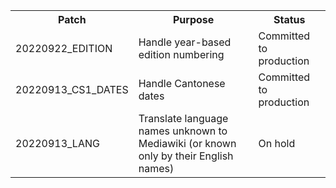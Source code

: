 <table>
<tr><th>Patch<th>Purpose<th>Status

<tr><td scope=row>
20220922_EDITION
<td>Handle year-based edition numbering
<td>Committed to production

<tr><td scope=row>
20220913_CS1_DATES
<td>Handle Cantonese dates
<td>Committed to production

<tr><td scope=row>
20220913_LANG
<td>Translate language names unknown to Mediawiki (or known only by their English names)
<td>On hold

</table>
